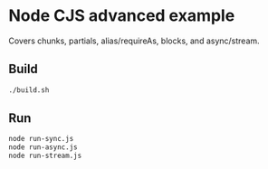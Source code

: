 # Node CJS advanced example

Covers chunks, partials, alias/requireAs, blocks, and async/stream.

## Build

```bash
./build.sh
```

## Run

```bash
node run-sync.js
node run-async.js
node run-stream.js
```

